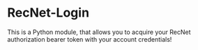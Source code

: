 # RecNet-Login
This is a Python module, that allows you to acquire your RecNet authorization bearer token with your account credentials!

